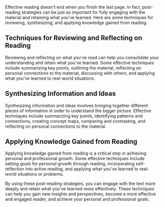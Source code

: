 
Effective reading doesn't end when you finish the last page. In fact, post-reading strategies can be just as important for fully engaging with the material and retaining what you've learned. Here are some techniques for reviewing, synthesizing, and applying knowledge gained from reading.

Techniques for Reviewing and Reflecting on Reading
--------------------------------------------------

Reviewing and reflecting on what you've read can help you consolidate your understanding and retain what you've learned. Some effective techniques include summarizing key points, outlining the material, reflecting on personal connections to the material, discussing with others, and applying what you've learned to real-world situations.

Synthesizing Information and Ideas
----------------------------------

Synthesizing information and ideas involves bringing together different pieces of information in order to understand the bigger picture. Effective techniques include summarizing key points, identifying patterns and connections, creating concept maps, comparing and contrasting, and reflecting on personal connections to the material.

Applying Knowledge Gained from Reading
--------------------------------------

Applying knowledge gained from reading is a critical step in achieving personal and professional growth. Some effective techniques include setting goals for personal growth through reading, incorporating self-reflection into active reading, and applying what you've learned to real-world situations or problems.

By using these post-reading strategies, you can engage with the text more deeply and retain what you've learned more effectively. These techniques can help you gain new insights and perspectives, become a more effective and engaged reader, and achieve your personal and professional goals.
